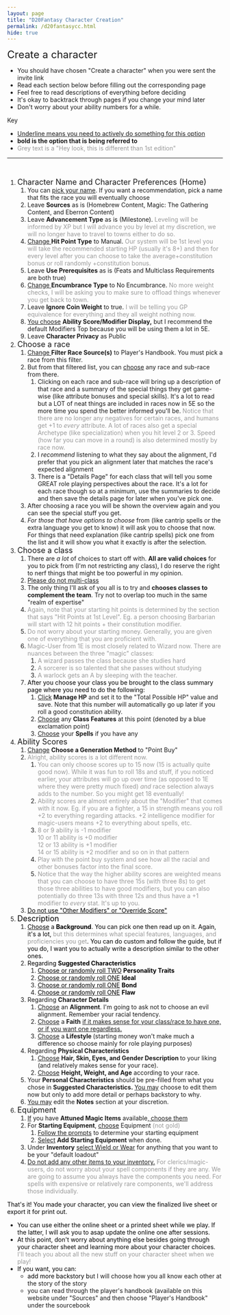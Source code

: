 ```yaml
---
layout: page
title: "D20Fantasy Character Creation"
permalink: /d20fantasycc.html
hide: true
---
```


<p><span style="font-size: 24px;">Create a character</span></p>
<ul>
<li>You should have chosen "Create a character" when you were sent the invite link</li>
<li>Read each section below before filling out the corresponding page</li>
<li>Feel free to read descriptions of everything before deciding</li>
<li>It's okay to backtrack through pages if you change your mind later</li>
<li>Don't worry about your ability numbers for a while.</li>
</ul>
<p>Key</p>
<ul>
<li><span style="text-decoration: underline;">Underline means you need to actively do something for this option</span></li>
<li><strong>bold is the option that is being referred to</strong></li>
<li><span style="color: #999999;">Grey text is a "Hey look, this is different than 1st edition"</span></li>
</ul>
<hr />
<p>&nbsp;</p>
<ol>
<li><span style="font-size: 18px;">Character Name and Character Preferences (Home)</span>
<ol>
<li>You can <span style="text-decoration: underline;">pick your name</span>. If you want a recommendation, pick a name that fits the race you will eventually choose</li>
<li>Leave&nbsp;<strong>Sources</strong> as is (Homebrew Content, Magic: The Gathering Content, and Eberron Content)</li>
<li>Leave&nbsp;<strong>Advancement Type</strong> as is (Milestone).&nbsp;<span style="color: #999999;">Leveling will be informed by XP but I will advance you by level at my discretion, we will no longer have to travel to towns either to do so.</span></li>
<li><span style="text-decoration: underline;">Change&nbsp;</span><strong>Hit Point Type</strong> to Manual.&nbsp;<span style="color: #999999;">Our system will be 1st level you will take the recommended starting HP (usually it's 8+) and then for every level after you can choose to take the average+constitution bonus or roll randomly +constitution bonus.</span></li>
<li>Leave&nbsp;<strong>Use Prerequisites</strong> as is (Feats and Multiclass Requirements are both true)</li>
<li><span style="text-decoration: underline;">Change&nbsp;</span><strong>Encumbrance Type</strong> to No Encumbrance.&nbsp;<span style="color: #999999;">No more weight checks, I will be asking you to make sure to offload things whenever you get back to town.</span></li>
<li>Leave&nbsp;<strong>Ignore Coin Weight</strong> to true. <span style="color: #999999;">I will be telling you GP equivalence for everything and they all weight nothing now.</span></li>
<li><span style="text-decoration: underline;">You choose</span>&nbsp;<strong>Ability Score/Modifier Display,</strong> but I recommend the default Modifiers Top because you will be using them a lot in 5E.&nbsp;</li>
<li>Leave&nbsp;<strong>Character Privacy</strong> as Public</li>
</ol>
</li>
<li><span style="font-size: 18px;">Choose a race</span>
<ol>
<li><span style="text-decoration: underline;">Change&nbsp;</span><strong>Filter Race Source(s)</strong> to Player's Handbook. You must pick a race from this filter.</li>
<li>But from that filtered list, you can <span style="text-decoration: underline;">choose</span> any race and sub-race from there.
<ol>
<li>Clicking on each race and sub-race will bring up a description of that race and a summary of the special things they get game-wise (like attribute bonuses and special skills). It's a lot to read but a LOT of neat things are included in races now in 5E so the more time you spend the better informed you'll be.&nbsp;<span style="color: #999999;">Notice that there are no longer any negatives for certain races, and humans get +1 to&nbsp;<em>every</em> attribute. A lot of races also get a special Archetype (like specialization) when you hit level 2 or 3. Speed (how far you can move in a round) is also determined mostly by race now.</span></li>
<li>I&nbsp;<em>recommend</em> listening to what they say about the alignment, I'd prefer that you pick an alignment later that matches the race's expected alignment</li>
<li>There is a "Details Page" for each class that will tell you some GREAT role playing perspectives about the race. It's a lot for each race though so at a minimum, use the summaries to decide and then save the details page for later when you've pick one.</li>
</ol>
</li>
<li>After choosing a race you will be shown the overview again and you can see the special stuff you get.</li>
<li><em>For those that have options to choose</em> from (like cantrip spells or the extra language you get to know) it will ask you to choose that now. For things that need explanation (like cantrip spells) pick one from the list and it will show you what it exactly is after the selection.</li>
</ol>
</li>
<li><span style="font-size: 18px;">Choose a class</span>
<ol>
<li>There are&nbsp;<em>a lot</em> of choices to start off with. <strong>All are valid choices</strong> for you to pick from (I'm not restricting any class), I do reserve the right to nerf things that might be too powerful in my opinion.</li>
<li><span style="text-decoration: underline;">Please do not multi-class</span></li>
<li>The only thing I'll ask of you all is to try and <strong>chooses classes to complement the team</strong>. Try not to overlap too much in the same "realm of expertise"</li>
<li><span style="color: #999999;">Again, note that your starting hit points is determined by the section that says "Hit Points at 1st Level". Eg. a person choosing Barbarian will start with 12 hit points + their constitution modifier.</span></li>
<li><span style="color: #999999;">Do not worry about your starting money. Generally, you are given one of everything that you are proficient with.</span></li>
<li><span style="color: #999999;">Magic-User from 1E is most closely related to Wizard now. There are nuances between the three "magic" classes:</span>
<ol>
<li><span style="color: #999999;">A&nbsp;wizard passes the class because she studies hard</span></li>
<li><span style="color: #999999;">A sorcerer is so talented that she passes without studying</span></li>
<li><span style="color: #999999;">A warlock gets an A by sleeping with the teacher.</span></li>
</ol>
</li>
<li><span style="color: #000000;">After you choose your class you be brought to the class summary page where you need to do the following:</span><br />
<ol>
<li><span style="text-decoration: underline;">Click</span>&nbsp;<strong>Manage HP</strong> and&nbsp;set it to the "Total Possible HP" value and save. Note that this number will automatically go up later if you roll a good constitution ability.</li>
<li><span style="text-decoration: underline;">Choose</span> any&nbsp;<strong>Class Features</strong>&nbsp;at this point (denoted by a blue exclamation point)</li>
<li><span style="text-decoration: underline;">Choose</span>&nbsp;your&nbsp;<strong>Spells</strong> if you have any</li>
</ol>
</li>
</ol>
</li>
<li><span style="font-size: 18px;">Ability Scores</span>
<ol>
<li><span style="text-decoration: underline;"><span style="font-size: 14px;">Change</span></span><span style="font-size: 14px;">&nbsp;<strong>Choose a Generation Method</strong> to "Point Buy"</span></li>
<li><span style="font-size: 14px; color: #999999;">Alright, ability scores is a lot different now.&nbsp;</span>
<ol>
<li><span style="color: #999999;">You can only choose scores up to 15 now (15 is actually quite good now). While it was fun to roll 18s and stuff, if you noticed earlier, your attributes will go up over time (as opposed to 1E where they were pretty much fixed) <em>and</em> race selection always adds to the number. So you might get 18 eventually!</span>&nbsp;</li>
<li><span style="font-size: 14px; color: #999999;">Ability scores are almost entirely about the "Modifier" that comes with it now. Eg. if you are a fighter, a 15 in strength means you roll +2 to everything regarding attacks. +2 intelligence modifier for magic-users means +2 to everything about spells, etc.</span></li>
<li><span style="color: #999999;">8 or 9 ability is -1 modifier<br />10 or 11 ability is +0 modifier<br />12 or 13 ability is +1 modifier<br />14 or 15 ability is +2 modifier and so on in that pattern</span></li>
<li><span style="color: #999999;">Play with the point buy system and see how all the racial and other bonuses factor into the final score.</span></li>
<li><span style="color: #999999;">Notice that the way the higher ability scores are weighted means that you can choose to have three 15s (with three 8s) to get those three abilities to have good modifiers, but you can also potentially do three 13s with three 12s and thus have a +1 modifier to&nbsp;<em>every</em> stat. It's up to you.</span></li>
</ol>
</li>
<li><span style="text-decoration: underline;"><span style="color: #000000;"><span style="color: #999999;"><span style="color: #000000; text-decoration: underline;">Do not use "Other Modifiers" or "Override Score"</span></span></span></span></li>
</ol>
</li>
<li><span style="color: #000000; font-size: 18px;"><span style="color: #999999;"><span style="color: #000000;">Description</span></span></span>
<ol>
<li><span style="text-decoration: underline;"><span style="color: #000000;"><span style="color: #999999;"><span style="color: #000000;">Choose</span></span></span></span><span style="color: #000000;"><span style="color: #999999;"><span style="color: #000000;"> a&nbsp;<strong>Background</strong>. You can pick one then read up on it. Again, it's a lot, <span style="color: #999999;">but this determines what special features, languages, and proficiencies you get</span>. You can do custom and follow the guide, but if you do, I want you to actually write a description similar to the other ones.</span></span></span></li>
<li><span style="color: #000000;"><span style="color: #999999;"><span style="color: #000000;">Regarding&nbsp;<strong>Suggested Characteristics</strong></span></span></span>
<ol>
<li><span style="text-decoration: underline;"><span style="color: #000000;"><span style="color: #999999;"><span style="color: #000000;">Choose or randomly roll TWO</span></span></span></span><span style="color: #000000;"><span style="color: #999999;"><span style="color: #000000;">&nbsp;<strong>Personality Traits</strong></span></span></span></li>
<li><span style="text-decoration: underline;"><span style="color: #000000;"><span style="color: #999999;"><span style="color: #000000;">Choose or randomly roll ONE</span></span></span></span><span style="color: #000000;"><span style="color: #999999;"><span style="color: #000000;">&nbsp;<strong>Ideal</strong></span></span></span></li>
<li><span style="text-decoration: underline;"><span style="color: #000000;"><span style="color: #999999;"><span style="color: #000000;">Choose or randomly roll ONE</span></span></span></span><span style="color: #000000;"><span style="color: #999999;"><span style="color: #000000;">&nbsp;<strong>Bond</strong></span></span></span></li>
<li><span style="text-decoration: underline;"><span style="color: #000000;"><span style="color: #999999;"><span style="color: #000000;">Choose or randomly roll ONE</span></span></span></span><span style="color: #000000;"><span style="color: #999999;"><span style="color: #000000;">&nbsp;<strong>Flaw</strong></span></span></span></li>
</ol>
</li>
<li>Regarding&nbsp;<strong>Character Details</strong><br />
<ol>
<li><span style="text-decoration: underline;">Choose</span> an&nbsp;<strong>Alignment</strong>. I'm going to ask not to choose an evil alignment. Remember your racial tendency.</li>
<li><span style="text-decoration: underline;">Choose</span> a&nbsp;<strong>Faith</strong>&nbsp;<span style="text-decoration: underline;">if it makes sense for your class/race to have one, or if you want one regardless.</span></li>
<li><span style="text-decoration: underline;">Choose</span> a&nbsp;<strong>Lifestyle&nbsp;</strong>(starting money won't make much a difference so choose mainly for role playing purposes)</li>
</ol>
</li>
<li>Regarding&nbsp;<strong>Physical Characteristics</strong>
<ol>
<li><span style="text-decoration: underline;">Choose</span>&nbsp;<strong>Hair, Skin, Eyes, and Gender Description&nbsp;</strong>to your liking (and relatively makes sense for your race).</li>
<li><span style="text-decoration: underline;">Choose</span>&nbsp;<strong>Height, Weight, and Age</strong> according to your race.</li>
</ol>
</li>
<li>Your&nbsp;<strong>Personal Characteristics</strong> should be pre-filled from what you chose in&nbsp;<strong>Suggested Characteristics.&nbsp;</strong><span style="text-decoration: underline;">You&nbsp;</span><span style="text-decoration: underline;">may</span> choose to edit them now but only to add more detail or perhaps backstory to why.</li>
<li><span style="text-decoration: underline;">You may</span> edit the&nbsp;<strong>Notes</strong> section at your discretion.</li>
</ol>
</li>
<li><span style="font-size: 18px;">Equipment</span>
<ol>
<li><span style="text-decoration: underline;">If</span> you have <strong>Attuned Magic Items</strong> available,<span style="text-decoration: underline;"> choose them</span></li>
<li>For&nbsp;<strong>Starting Equipment</strong>,&nbsp;<span style="text-decoration: underline;">choose</span> Equipment <span style="color: #999999;">(not gold)</span><br />
<ol>
<li><span style="text-decoration: underline;">Follow the prompts</span> to determine your starting equipment</li>
<li><span style="text-decoration: underline;">Select</span>&nbsp;<strong>Add Starting Equipment</strong> when done.</li>
</ol>
</li>
<li>Under <strong>Inventory</strong>&nbsp;<span style="text-decoration: underline;">select&nbsp;Wield or&nbsp;Wear</span> for anything that you want to be your "default loadout"</li>
<li><span style="text-decoration: underline;">Do not add any other items to your inventory.</span>&nbsp;<span style="color: #999999;">For clerics/magic-users, do not worry about your spell components if they are any. We are going to assume you always have the components you need. For spells with expensive or relatively rare components, we'll address those individually.</span></li>
</ol>
</li>
</ol>
<p><span style="color: #000000;">That's it! You made your character, you can view the finalized live sheet or export it for print out.</span></p>
<ul>
<li><span style="color: #000000;">You can use either the online sheet or a printed sheet while we play. If the latter, I will ask you to asap update the online one after sessions.</span></li>
<li><span style="color: #000000;">At this point, don't worry about anything else besides going through your character sheet and learning more about your character choices. <span style="color: #999999;">I'll teach you about all the new stuff on your character sheet when we play!</span></span></li>
<li><span style="color: #000000;">If you want, you can:</span>
<ul>
<li><span style="color: #000000;">add more backstory b</span>ut I will choose how you all know each other at the story of the story</li>
<li>you can read through the player's handbook (available on this website under "Sources" and then choose "Player's Handbook" under the sourcebook</li>
</ul>
</li>
</ul>
